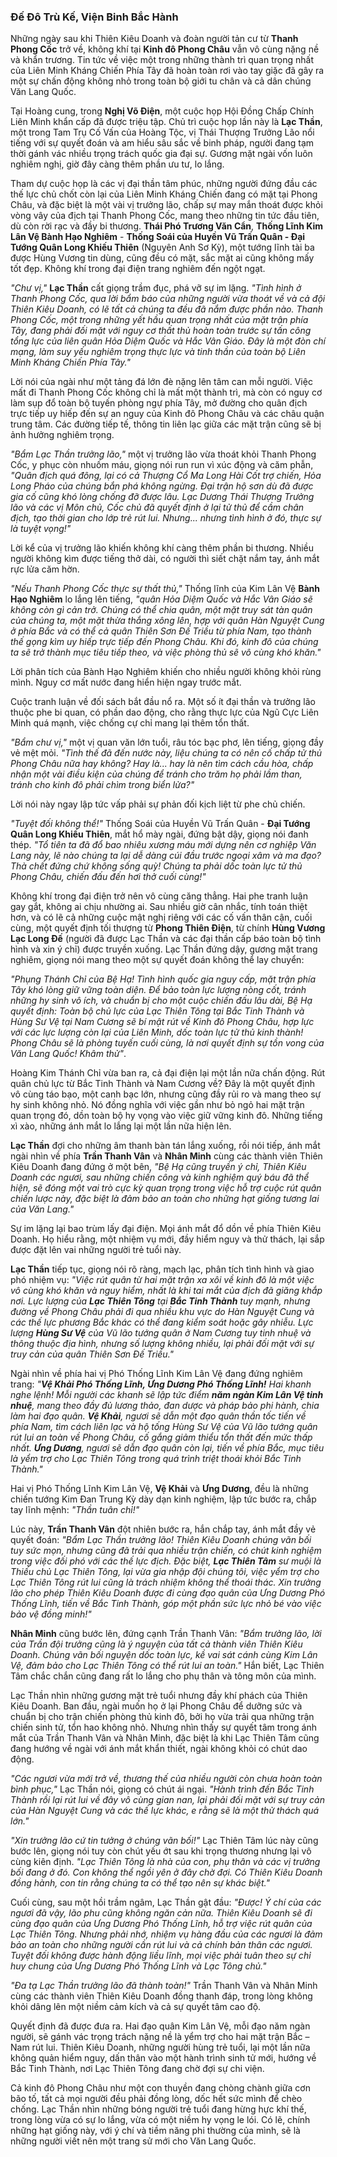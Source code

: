 ### Đế Đô Trù Kế, Viện Binh Bắc Hành

Những ngày sau khi Thiên Kiêu Doanh và đoàn người tản cư từ **Thanh Phong Cốc** trở về, không khí tại **Kinh đô Phong Châu** vẫn vô cùng nặng nề và khẩn trương. Tin tức về việc một trong những thành trì quan trọng nhất của Liên Minh Kháng Chiến Phía Tây  đã hoàn toàn rơi vào tay giặc đã gây ra một sự chấn động không nhỏ trong toàn bộ giới tu chân và cả dân chúng Văn Lang Quốc.

Tại Hoàng cung, trong **Nghị Võ Điện**, một cuộc họp Hội Đồng Chấp Chính Liên Minh khẩn cấp đã được triệu tập. Chủ trì cuộc họp lần này là **Lạc Thần**, một trong Tam Trụ Cố Vấn của Hoàng Tộc, vị Thái Thượng Trưởng Lão nổi tiếng với sự quyết đoán và am hiểu sâu sắc về binh pháp, người đang tạm thời gánh vác nhiều trọng trách quốc gia đại sự. Gương mặt ngài vốn luôn nghiêm nghị, giờ đây càng thêm phần ưu tư, lo lắng.

Tham dự cuộc họp là các vị đại thần tâm phúc, những người đứng đầu các thế lực chủ chốt còn lại của Liên Minh Kháng Chiến đang có mặt tại Phong Châu, và đặc biệt là một vài vị trưởng lão, chấp sự may mắn thoát được khỏi vòng vây của địch tại Thanh Phong Cốc, mang theo những tin tức đầu tiên, dù còn rời rạc và đầy bi thương. **Thái Phó Trương Văn Cẩn**, **Thống Lĩnh Kim Lân Vệ Bành Hạo Nghiêm** -   **Thống Soái của Huyền Vũ Trấn Quân - Đại Tướng Quân Long Khiếu Thiên** (Nguyên Anh Sơ Kỳ), một tướng lĩnh tài ba được Hùng Vương tin dùng, cũng đều có mặt, sắc mặt ai cũng không mấy tốt đẹp.  Không khí trong đại điện trang nghiêm đến ngột ngạt.

_"Chư vị,"_ **Lạc Thần** cất giọng trầm đục, phá vỡ sự im lặng. _"Tình hình ở Thanh Phong Cốc, qua lời bẩm báo của những người vừa thoát về và cả đội Thiên Kiêu Doanh, có lẽ tất cả chúng ta đều đã nắm được phần nào. Thanh Phong Cốc, một trong những yết hầu quan trọng nhất của mặt trận phía Tây, đang phải đối mặt với nguy cơ thất thủ hoàn toàn trước sự tấn công tổng lực của liên quân Hỏa Diệm Quốc và Hắc Vân Giáo. Đây là một đòn chí mạng, làm suy yếu nghiêm trọng thực lực và tinh thần của toàn bộ Liên Minh Kháng Chiến Phía Tây."_

Lời nói của ngài như một tảng đá lớn đè nặng lên tâm can mỗi người. Việc mất đi Thanh Phong Cốc không chỉ là mất một thành trì, mà còn có nguy cơ làm sụp đổ toàn bộ tuyến phòng ngự phía Tây, mở đường cho quân địch trực tiếp uy hiếp đến sự an nguy của Kinh đô Phong Châu và các châu quận trung tâm. Các đường tiếp tế, thông tin liên lạc giữa các mặt trận cũng sẽ bị ảnh hưởng nghiêm trọng.

_"Bẩm Lạc Thần trưởng lão,"_ một vị trưởng lão vừa thoát khỏi Thanh Phong Cốc, y phục còn nhuốm máu, giọng nói run run vì xúc động và căm phẫn, _"Quân địch quá đông, lại có cả Thượng Cổ Ma Long Hài Cốt trợ chiến, Hỏa Long Pháo của chúng bắn phá không ngừng. Đại trận hộ sơn dù đã được gia cố cũng khó lòng chống đỡ được lâu. Lạc Dương Thái Thượng Trưởng lão và các vị Môn chủ, Cốc chủ đã quyết định ở lại tử thủ để cầm chân địch, tạo thời gian cho lớp trẻ rút lui. Nhưng... nhưng tình hình ở đó, thực sự là tuyệt vọng!"_

Lời kể của vị trưởng lão khiến không khí càng thêm phần bi thương. Nhiều người không kìm được tiếng thở dài, có người thì siết chặt nắm tay, ánh mắt rực lửa căm hờn.

_"Nếu Thanh Phong Cốc thực sự thất thủ,"_ Thống lĩnh của Kim Lân Vệ **Bành Hạo Nghiêm** lo lắng lên tiếng, _"quân Hỏa Diệm Quốc và Hắc Vân Giáo sẽ không còn gì cản trở. Chúng có thể chia quân, một mặt truy sát tàn quân của chúng ta, một mặt thừa thắng xông lên, hợp với quân Hàn Nguyệt Cung ở phía Bắc và có thể cả quân Thiên Sơn Đế Triều từ phía Nam, tạo thành thế gọng kìm uy hiếp trực tiếp đến Phong Châu. Khi đó, kinh đô của chúng ta sẽ trở thành mục tiêu tiếp theo, và việc phòng thủ sẽ vô cùng khó khăn."_

Lời phân tích của Bành Hạo Nghiêm khiến cho nhiều người không khỏi rùng mình. Nguy cơ mất nước đang hiển hiện ngay trước mắt.

Cuộc tranh luận về đối sách bắt đầu nổ ra. Một số ít đại thần và trưởng lão thuộc phe bi quan, có phần dao động, cho rằng thực lực của Ngũ Cực Liên Minh quá mạnh, việc chống cự chỉ mang lại thêm tổn thất.

_"Bẩm chư vị,"_ một vị quan văn lớn tuổi, râu tóc bạc phơ, lên tiếng, giọng đầy vẻ mệt mỏi. _"Tình thế đã đến nước này, liệu chúng ta có nên cố chấp tử thủ Phong Châu nữa hay không? Hay là... hay là nên tìm cách cầu hòa, chấp nhận một vài điều kiện của chúng để tránh cho trăm họ phải lầm than, tránh cho kinh đô phải chìm trong biển lửa?"_

Lời nói này ngay lập tức vấp phải sự phản đối kịch liệt từ phe chủ chiến.

_"Tuyệt đối không thể!"_ Thống Soái của Huyền Vũ Trấn Quân - **Đại Tướng Quân Long Khiếu Thiên**, mắt hổ mày ngài, đứng bật dậy, giọng nói đanh thép. _"Tổ tiên ta đã đổ bao nhiêu xương máu mới dựng nên cơ nghiệp Văn Lang này, lẽ nào chúng ta lại dễ dàng cúi đầu trước ngoại xâm và ma đạo? Thà chết đứng chứ không sống quỳ! Chúng ta phải dốc toàn lực tử thủ Phong Châu, chiến đấu đến hơi thở cuối cùng!"_

Không khí trong đại điện trở nên vô cùng căng thẳng. Hai phe tranh luận gay gắt, không ai chịu nhường ai. Sau nhiều giờ cân nhắc, tính toán thiệt hơn, và có lẽ cả những cuộc mật nghị riêng với các cố vấn thân cận, cuối cùng, một quyết định tối thượng từ **Phong Thiên Điện**, từ chính **Hùng Vương Lạc Long Đế** (người đã được Lạc Thần và các đại thần cấp báo toàn bộ tình hình và xin ý chỉ) được truyền xuống. Lạc Thần đứng dậy, gương mặt trang nghiêm, giọng nói mang theo một sự quyết đoán không thể lay chuyển:

_"Phụng Thánh Chỉ của Bệ Hạ! Tình hình quốc gia nguy cấp, mặt trận phía Tây khó lòng giữ vững toàn diện. Để bảo toàn lực lượng nòng cốt, tránh những hy sinh vô ích, và chuẩn bị cho một cuộc chiến đấu lâu dài, Bệ Hạ quyết định: Toàn bộ chủ lực của Lạc Thiên Tông tại Bắc Tinh Thành và Hùng Sư Vệ tại Nam Cương sẽ bí mật rút về Kinh đô Phong Châu, hợp lực với các lực lượng còn lại của Liên Minh, dốc toàn lực tử thủ kinh thành! Phong Châu sẽ là phòng tuyến cuối cùng, là nơi quyết định sự tồn vong của Văn Lang Quốc! Khâm thử"_.

Hoàng Kim Thánh Chỉ vừa ban ra, cả đại điện lại một lần nữa chấn động. Rút quân chủ lực từ Bắc Tinh Thành và Nam Cương về? Đây là một quyết định vô cùng táo bạo, một canh bạc lớn, nhưng cũng đầy rủi ro và mang theo sự hy sinh không nhỏ. Nó đồng nghĩa với việc gần như bỏ ngỏ hai mặt trận quan trọng đó, dồn toàn bộ hy vọng vào việc giữ vững kinh đô. Những tiếng xì xào, những ánh mắt lo lắng lại một lần nữa hiện lên.

**Lạc Thần** đợi cho những âm thanh bàn tán lắng xuống, rồi nói tiếp, ánh mắt ngài nhìn về phía **Trần Thanh Vân** và **Nhân Minh** cùng các thành viên Thiên Kiêu Doanh đang đứng ở một bên, _"Bệ Hạ cũng truyền ý chỉ, Thiên Kiêu Doanh các ngươi, sau những chiến công và kinh nghiệm quý báu đã thể hiện, sẽ đóng một vai trò cực kỳ quan trọng trong việc hỗ trợ cuộc rút quân chiến lược này, đặc biệt là đảm bảo an toàn cho những hạt giống tương lai của Văn Lang."_

Sự im lặng lại bao trùm lấy đại điện. Mọi ánh mắt đổ dồn về phía Thiên Kiêu Doanh. Họ hiểu rằng, một nhiệm vụ mới, đầy hiểm nguy và thử thách, lại sắp được đặt lên vai những người trẻ tuổi này.

**Lạc Thần** tiếp tục, giọng nói rõ ràng, mạch lạc, phân tích tình hình và giao phó nhiệm vụ: _"Việc rút quân từ hai mặt trận xa xôi về kinh đô là một việc vô cùng khó khăn và nguy hiểm, nhất là khi tai mắt của địch đã giăng khắp nơi. Lực lượng của **Lạc Thiên Tông** tại **Bắc Tinh Thành** tuy mạnh, nhưng đường về Phong Châu phải đi qua nhiều khu vực do Hàn Nguyệt Cung và các thế lực phương Bắc khác có thể đang kiểm soát hoặc gây nhiễu. Lực lượng **Hùng Sư Vệ** của Vũ lão tướng quân ở Nam Cương tuy tinh nhuệ và thông thuộc địa hình, nhưng số lượng không nhiều, lại phải đối mặt với sự truy cản của quân Thiên Sơn Đế Triều."_

Ngài nhìn về phía hai vị Phó Thống Lĩnh Kim Lân Vệ đang đứng nghiêm trang: _"**Vệ Khải Phó Thống Lĩnh, Ưng Dương Phó Thống Lĩnh!** Hai khanh nghe lệnh! Mỗi người các khanh sẽ lập tức điểm **năm ngàn Kim Lân Vệ tinh nhuệ**, mang theo đầy đủ lương thảo, đan dược và pháp bảo phi hành, chia làm hai đạo quân. **Vệ Khải**, ngươi sẽ dẫn một đạo quân thần tốc tiến về phía Nam, tìm cách liên lạc và hộ tống Hùng Sư Vệ của Vũ lão tướng quân rút lui an toàn về Phong Châu, cố gắng giảm thiểu tổn thất đến mức thấp nhất. **Ưng Dương**, ngươi sẽ dẫn đạo quân còn lại, tiến về phía Bắc, mục tiêu là yểm trợ cho Lạc Thiên Tông trong quá trình triệt thoái khỏi Bắc Tinh Thành."_

Hai vị Phó Thống Lĩnh Kim Lân Vệ, **Vệ Khải** và **Ưng Dương**, đều là những chiến tướng Kim Đan Trung Kỳ dày dạn kinh nghiệm, lập tức bước ra, chắp tay lĩnh mệnh: _"Thần tuân chỉ!"_

Lúc này, **Trần Thanh Vân** đột nhiên bước ra, hắn chắp tay, ánh mắt đầy vẻ quyết đoán: _"Bẩm Lạc Thần trưởng lão! Thiên Kiêu Doanh chúng vãn bối tuy sức mọn, nhưng cũng đã trải qua nhiều trận chiến, có chút kinh nghiệm trong việc đối phó với các thế lực địch. Đặc biệt, **Lạc Thiên Tâm** sư muội là Thiếu chủ Lạc Thiên Tông, lại vừa gia nhập đội chúng tôi, việc yểm trợ cho Lạc Thiên Tông rút lui cũng là trách nhiệm không thể thoái thác. Xin trưởng lão cho phép Thiên Kiêu Doanh được đi cùng đạo quân của Ưng Dương Phó Thống Lĩnh, tiến về Bắc Tinh Thành, góp một phần sức lực nhỏ bé vào việc bảo vệ đồng minh!"_

**Nhân Minh** cũng bước lên, đứng cạnh Trần Thanh Vân: _"Bẩm trưởng lão, lời của Trần đội trưởng cũng là ý nguyện của tất cả thành viên Thiên Kiêu Doanh. Chúng vãn bối nguyện dốc toàn lực, kề vai sát cánh cùng Kim Lân Vệ, đảm bảo cho Lạc Thiên Tông có thể rút lui an toàn."_ Hắn biết, Lạc Thiên Tâm chắc chắn cũng đang rất lo lắng cho phụ thân và tông môn của mình.

Lạc Thần nhìn những gương mặt trẻ tuổi nhưng đầy khí phách của Thiên Kiêu Doanh. Ban đầu, ngài muốn họ ở lại Phong Châu để dưỡng sức và chuẩn bị cho trận chiến phòng thủ kinh đô, bởi họ vừa trải qua những trận chiến sinh tử, tổn hao không nhỏ. Nhưng nhìn thấy sự quyết tâm trong ánh mắt của Trần Thanh Vân và Nhân Minh, đặc biệt là khi Lạc Thiên Tâm cũng đang hướng về ngài với ánh mắt khẩn thiết, ngài không khỏi có chút dao động.

_"Các ngươi vừa mới trở về, thương thế của nhiều người còn chưa hoàn toàn bình phục,"_ Lạc Thần nói, giọng có chút ái ngại. _"Hành trình đến Bắc Tinh Thành rồi lại rút lui về đây vô cùng gian nan, lại phải đối mặt với sự truy cản của Hàn Nguyệt Cung và các thế lực khác, e rằng sẽ là một thử thách quá lớn."_

_"Xin trưởng lão cứ tin tưởng ở chúng vãn bối!"_ Lạc Thiên Tâm lúc này cũng bước lên, giọng nói tuy còn chút yếu ớt sau khi trọng thương nhưng lại vô cùng kiên định. _"Lạc Thiên Tông là nhà của con, phụ thân và các vị trưởng bối đang ở đó. Con không thể ngồi yên ở đây chờ đợi. Có Thiên Kiêu Doanh đồng hành, con tin rằng chúng ta có thể tạo nên sự khác biệt."_

Cuối cùng, sau một hồi trầm ngâm, Lạc Thần gật đầu: _"Được! Ý chí của các ngươi đã vậy, lão phu cũng không ngăn cản nữa. Thiên Kiêu Doanh sẽ đi cùng đạo quân của Ưng Dương Phó Thống Lĩnh, hỗ trợ việc rút quân của Lạc Thiên Tông. Nhưng phải nhớ, nhiệm vụ hàng đầu của các ngươi là đảm bảo an toàn cho những người cần rút lui và cả chính bản thân các ngươi. Tuyệt đối không được hành động liều lĩnh, mọi việc phải tuân theo sự chỉ huy chung của Ưng Dương Phó Thống Lĩnh và Lạc Tông chủ."_

_"Đa tạ Lạc Thần trưởng lão đã thành toàn!"_ Trần Thanh Vân và Nhân Minh cùng các thành viên Thiên Kiêu Doanh đồng thanh đáp, trong lòng không khỏi dâng lên một niềm cảm kích và cả sự quyết tâm cao độ.

Quyết định đã được đưa ra. Hai đạo quân Kim Lân Vệ, mỗi đạo năm ngàn người, sẽ gánh vác trọng trách nặng nề là yểm trợ cho hai mặt trận Bắc – Nam rút lui. Thiên Kiêu Doanh, những người hùng trẻ tuổi, lại một lần nữa không quản hiểm nguy, dấn thân vào một hành trình sinh tử mới, hướng về Bắc Tinh Thành, nơi Lạc Thiên Tông đang chờ đợi sự chi viện.

Cả kinh đô Phong Châu như một con thuyền đang chòng chành giữa cơn bão tố, tất cả mọi người đều phải đồng lòng, dốc hết sức mình để chèo chống. Lạc Thần nhìn những bóng người trẻ tuổi đang hừng hực khí thế, trong lòng vừa có sự lo lắng, vừa có một niềm hy vọng le lói. Có lẽ, chính những hạt giống này, với ý chí và tiềm năng phi thường của mình, sẽ là những người viết nên một trang sử mới cho Văn Lang Quốc.

